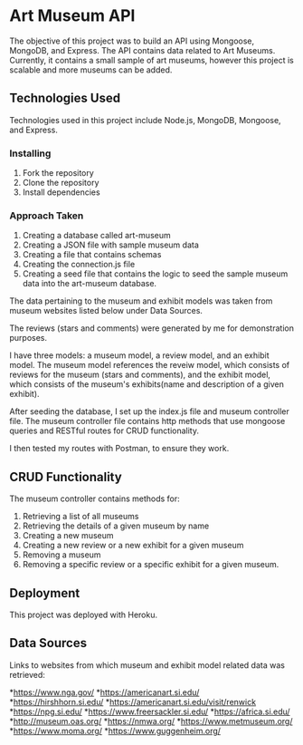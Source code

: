 # Art Museum API
The objective of this project was to build an API using Mongoose, MongoDB, and Express. The API contains data related to Art Museums. Currently, it contains a small sample of art museums, however this project is scalable and more museums can be added.

## Technologies Used

Technologies used in this project include Node.js, MongoDB, Mongoose, and Express.

### Installing

1. Fork the repository
2. Clone the repository
3. Install dependencies

### Approach Taken

1. Creating a database called art-museum
2. Creating a JSON file with sample museum data
3. Creating a file that contains schemas
4. Creating the connection.js file
5. Creating a seed file that contains the logic to seed the sample museum data into the art-museum database. 

The data pertaining to the museum and exhibit models was taken from museum websites listed below under Data Sources. 

The reviews (stars and comments) were generated by me for demonstration purposes. 

I have three models: a museum model, a review model, and an exhibit model. The museum model references the reveiw model, which consists of reviews for the museum (stars and comments), and the exhibit model, which consists of the museum's exhibits(name and description of a given exhibit). 

After seeding the database, I set up the index.js file and museum controller file. The museum controller file contains http methods that use mongoose queries and RESTful routes for CRUD functionality. 

I then tested my routes with Postman, to ensure they work.

## CRUD Functionality

The museum controller contains methods for:
1. Retrieving a list of all museums
2. Retrieving the details of a given museum by name
3. Creating a new museum
4. Creating a new review or a new exhibit for a given museum
5. Removing a museum
6. Removing a specific review or a specific exhibit for a given museum.

## Deployment

This project was deployed with Heroku.

## Data Sources

Links to websites from which museum and exhibit model related data was retrieved:

*https://www.nga.gov/
*https://americanart.si.edu/
*https://hirshhorn.si.edu/
*https://americanart.si.edu/visit/renwick
*https://npg.si.edu/
*https://www.freersackler.si.edu/
*https://africa.si.edu/
*http://museum.oas.org/
*https://nmwa.org/
*https://www.metmuseum.org/
*https://www.moma.org/
*https://www.guggenheim.org/